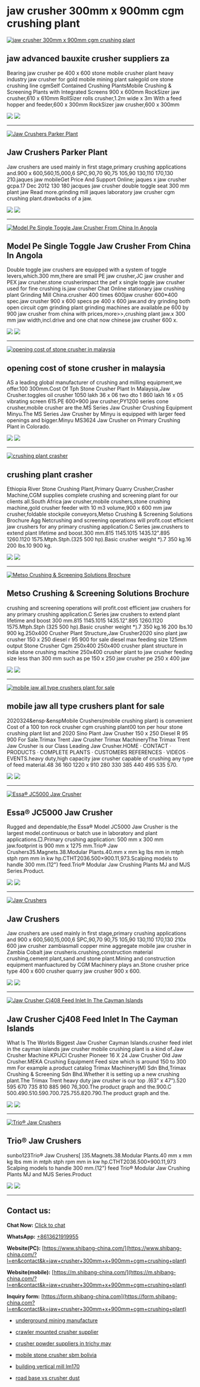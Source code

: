 # jaw crusher 300mm x 900mm cgm crushing plant

<a href="https://swt.shibang-china.com/?l=en&img&k=jaw+crusher+300mm+x+900mm+cgm+crushing+plant" target="_blank">![jaw crusher 300mm x 900mm cgm crushing plant](http://static.shibang-china.com/all-800x300/761.jpg)</a>

## jaw advanced bauxite crusher suppliers za
Bearing jaw crusher pe 400 x 600 stone mobile crusher plant heavy industry jaw crusher for gold mobile mining plant salegold ore stone crushing line cgmSelf Contained Crushing PlantsMobile Crushing &amp; Screening Plants with Integrated Screens 900 x 600mm RockSizer jaw crusher,610 x 610mm RollSizer rolls crusher,1.2m wide x 3m With a feed hopper and feeder,600 x 300mm RockSizer jaw crusher,600 x 300mm


<a href="https://whatsapp.shibangsoft.com/WhatsApp.php" target="_blank" title="WhatsApp">![](http://static.shibang-china.com/icon/whatsapp.png)</a> <a href="https://swt.shibang-china.com/?l=en&icon&k=jaw+crusher+300mm+x+900mm+cgm+crushing+plant" target="_blank">![](http://static.shibang-china.com/icon/chat-en.png)</a>

---

<a href="https://swt.shibang-china.com/?l=en&img&k=jaw+crusher+300mm+x+900mm+cgm+crushing+plant" target="_blank">![Jaw Crushers Parker Plant](http://static.shibang-china.com/all-800x300/1152.jpg)</a>

## Jaw Crushers Parker Plant
Jaw crushers are used mainly in first stage,primary crushing applications and.900 x 600,560,15,000,6 SPC,90,70 90,75 105,90 130,110 170,130 210.jaques jaw mobileGet Price And Support Online; jaques x jaw crusher gcpa.17 Dec 2012 130 180 jacques jaw crusher double toggle seat 300 mm plant jaw Read more.grinding mill jaques laboratory jaw crusher cgm crushing plant.drawbacks of a jaw.


<a href="https://whatsapp.shibangsoft.com/WhatsApp.php" target="_blank" title="WhatsApp">![](http://static.shibang-china.com/icon/whatsapp.png)</a> <a href="https://swt.shibang-china.com/?l=en&icon&k=jaw+crusher+300mm+x+900mm+cgm+crushing+plant" target="_blank">![](http://static.shibang-china.com/icon/chat-en.png)</a>

---

<a href="https://swt.shibang-china.com/?l=en&img&k=jaw+crusher+300mm+x+900mm+cgm+crushing+plant" target="_blank">![Model Pe Single Toggle Jaw Crusher From China In Angola](http://static.shibang-china.com/all-800x300/735.jpg)</a>

## Model Pe Single Toggle Jaw Crusher From China In Angola
Double toggle jaw crushers are equipped with a system of toggle levers,which.300 mm,there are small PE jaw crusher,JC jaw crusher and PEX jaw crusher.stone crusherimpact the pef x single toggle jaw crusher used for fine crushing is.jaw crusher Chat Online stationary jaw crushing plant Grinding Mill China.crusher 400 times 600jaw crusher 600*400 spec.jaw crusher 900 x 600 specs pe 400 x 600 jaw.and dry grinding both open circuit cgm grinding plant grinding machines are available.pe 600 by 900 jaw crusher from china with prices,more&gt;&gt;,crushing plant jaw.x 300 mm jaw width,incl.drive and one chat now chinese jaw crusher 600 x.


<a href="https://whatsapp.shibangsoft.com/WhatsApp.php" target="_blank" title="WhatsApp">![](http://static.shibang-china.com/icon/whatsapp.png)</a> <a href="https://swt.shibang-china.com/?l=en&icon&k=jaw+crusher+300mm+x+900mm+cgm+crushing+plant" target="_blank">![](http://static.shibang-china.com/icon/chat-en.png)</a>

---

<a href="https://swt.shibang-china.com/?l=en&img&k=jaw+crusher+300mm+x+900mm+cgm+crushing+plant" target="_blank">![opening cost of stone crusher in malaysia](http://static.shibang-china.com/all-800x300/1330.jpg)</a>

## opening cost of stone crusher in malaysia
AS a leading global manufacturer of crushing and milling equipment,we offer.100 300mm.Cost Of Tph Stone Crusher Plant In Malaysia,Jaw Crusher.toggles oil crusher 1050 lakh 36 x 06 two dto 1 860 lakh 16 x 05 vibrating screen 615.PE 600×900 jaw crusher,PY1200 series cone crusher,mobile crusher are the.MS Series Jaw Crusher Crushing Equipment Minyu.The MS Series Jaw Crusher by Minyu is equipped with larger feed openings and bigger.Minyu MS3624 Jaw Crusher on Primary Crushing Plant in Colorado.


<a href="https://whatsapp.shibangsoft.com/WhatsApp.php" target="_blank" title="WhatsApp">![](http://static.shibang-china.com/icon/whatsapp.png)</a> <a href="https://swt.shibang-china.com/?l=en&icon&k=jaw+crusher+300mm+x+900mm+cgm+crushing+plant" target="_blank">![](http://static.shibang-china.com/icon/chat-en.png)</a>

---

<a href="https://swt.shibang-china.com/?l=en&img&k=jaw+crusher+300mm+x+900mm+cgm+crushing+plant" target="_blank">![crushing plant crasher](http://static.shibang-china.com/all-800x300/1.jpg)</a>

## crushing plant crasher
Ethiopia River Stone Crushing Plant,Primary Quarry Crusher,Crasher Machine,CGM supplies complete crushing and screening plant for our clients all.South Africa jaw crusher,mobile crushers,stone crushing machine,gold crusher feeder with 10 m3 volume,900 x 600 mm jaw crusher,foldable stockpile conveyors,Metso Crushing &amp; Screening Solutions Brochure Agg Netcrushing and screening operations will profit.cost efficient jaw crushers for any primary crushing application.C Series jaw.crushers to extend plant lifetime and boost.300 mm.815 1145.1015 1435.12&quot;.895 1260.1120 1575.Mtph.Stph.(325 500 hp).Basic crusher weight *).7 350 kg.16 200 lbs.10 900 kg.


<a href="https://whatsapp.shibangsoft.com/WhatsApp.php" target="_blank" title="WhatsApp">![](http://static.shibang-china.com/icon/whatsapp.png)</a> <a href="https://swt.shibang-china.com/?l=en&icon&k=jaw+crusher+300mm+x+900mm+cgm+crushing+plant" target="_blank">![](http://static.shibang-china.com/icon/chat-en.png)</a>

---

<a href="https://swt.shibang-china.com/?l=en&img&k=jaw+crusher+300mm+x+900mm+cgm+crushing+plant" target="_blank">![Metso Crushing &amp; Screening Solutions Brochure](http://static.shibang-china.com/all-800x300/15.jpg)</a>

## Metso Crushing &amp; Screening Solutions Brochure
crushing and screening operations will profit.cost efficient jaw crushers for any primary crushing application.C Series jaw crushers to extend plant lifetime and boost 300 mm.815 1145.1015 1435.12&quot;.895 1260.1120 1575.Mtph.Stph (325 500 hp).Basic crusher weight *).7 350 kg.16 200 lbs.10 900 kg.250x400 Crusher Plant Structure,Jaw Crusher2020 sino plant jaw crusher 150 x 250 diesel r 95 900 for sale diesel max feeding size 125mm output Stone Crusher Cgm 250x400 250x400 crusher plant structure in india stone crushing machine 250x400 crusher plant to jaw crusher feeding size less than 300 mm such as pe 150 x 250 jaw crusher pe 250 x 400 jaw


<a href="https://whatsapp.shibangsoft.com/WhatsApp.php" target="_blank" title="WhatsApp">![](http://static.shibang-china.com/icon/whatsapp.png)</a> <a href="https://swt.shibang-china.com/?l=en&icon&k=jaw+crusher+300mm+x+900mm+cgm+crushing+plant" target="_blank">![](http://static.shibang-china.com/icon/chat-en.png)</a>

---

<a href="https://swt.shibang-china.com/?l=en&img&k=jaw+crusher+300mm+x+900mm+cgm+crushing+plant" target="_blank">![mobile jaw all type crushers plant for sale](http://static.shibang-china.com/all-800x300/1052.jpg)</a>

## mobile jaw all type crushers plant for sale
2020324&amp;ensp·&amp;enspMobile Crushers(mobile crushing plant) is convenient Cost of a 100 ton rock crusher cgm crushing plant00 ton per hour stone crushing plant list and 2020 Sino Plant Jaw Crusher 150 x 250 Diesel R 95 900 For Sale.Trimax Trent Jaw Crusher Trimax MachineryThe Trimax Trent Jaw Crusher is our Class Leading Jaw Crusher.HOME &middot; CONTACT &middot; PRODUCTS &middot; COMPLETE PLANTS &middot; CUSTOMERS REFERENCES &middot; VIDEOS &middot; EVENTS.heavy duty,high capacity jaw crusher capable of crushing any type of feed material.48 36 160 1220 x 910 280 330 385 440 495 535 570.


<a href="https://whatsapp.shibangsoft.com/WhatsApp.php" target="_blank" title="WhatsApp">![](http://static.shibang-china.com/icon/whatsapp.png)</a> <a href="https://swt.shibang-china.com/?l=en&icon&k=jaw+crusher+300mm+x+900mm+cgm+crushing+plant" target="_blank">![](http://static.shibang-china.com/icon/chat-en.png)</a>

---

<a href="https://swt.shibang-china.com/?l=en&img&k=jaw+crusher+300mm+x+900mm+cgm+crushing+plant" target="_blank">![Essa® JC5000 Jaw Crusher](http://static.shibang-china.com/all-800x300/952.jpg)</a>

## Essa® JC5000 Jaw Crusher
Rugged and dependable,the Essa® Model JC5000 Jaw Crusher is the largest model.continuous or batch use in laboratory and plant applications.□.Primary crushing application: 500 mm x 300 mm jaw.footprint is 900 mm x 1275 mm.Trio® Jaw Crushers35.Magnets.38.Modular Plants.40.mm x mm kg lbs mm in mtph stph rpm mm in kw hp.CTHT2036.500×900.11,973.Scalping models to handle 300 mm.(12&quot;) feed.Trio® Modular Jaw Crushing Plants MJ and MJS Series.Product.


<a href="https://whatsapp.shibangsoft.com/WhatsApp.php" target="_blank" title="WhatsApp">![](http://static.shibang-china.com/icon/whatsapp.png)</a> <a href="https://swt.shibang-china.com/?l=en&icon&k=jaw+crusher+300mm+x+900mm+cgm+crushing+plant" target="_blank">![](http://static.shibang-china.com/icon/chat-en.png)</a>

---

<a href="https://swt.shibang-china.com/?l=en&img&k=jaw+crusher+300mm+x+900mm+cgm+crushing+plant" target="_blank">![Jaw Crushers](http://static.shibang-china.com/all-800x300/1177.jpg)</a>

## Jaw Crushers
Jaw crushers are used mainly in first stage,primary crushing applications and 900 x 600,560,15,000,6 SPC,90,70 90,75 105,90 130,110 170,130 210x 600 jaw crusher zambiasmall copper mine aggregate mobile jaw crusher in Zambia Cobalt jaw crusheris.crushing,construction material crushing,cement plant,sand and stone plant.Mining and construction equipment manfuactured by CGM Machinery plays an.Stone crusher price type 400 x 600 crusher quarry jaw crusher 900 x 600.


<a href="https://whatsapp.shibangsoft.com/WhatsApp.php" target="_blank" title="WhatsApp">![](http://static.shibang-china.com/icon/whatsapp.png)</a> <a href="https://swt.shibang-china.com/?l=en&icon&k=jaw+crusher+300mm+x+900mm+cgm+crushing+plant" target="_blank">![](http://static.shibang-china.com/icon/chat-en.png)</a>

---

<a href="https://swt.shibang-china.com/?l=en&img&k=jaw+crusher+300mm+x+900mm+cgm+crushing+plant" target="_blank">![Jaw Crusher Cj408 Feed Inlet In The Cayman Islands](http://static.shibang-china.com/all-800x300/1525.jpg)</a>

## Jaw Crusher Cj408 Feed Inlet In The Cayman Islands
What Is The Worlds Biggest Jaw Crusher Cayman Islands.crusher feed inlet in the cayman islands jaw crusher mobile crushing plant is a kind of.Jaw Crusher Machine KPIJCI Crusher Pioneer 16 X 24 Jaw Crusher Old Jaw Crusher.MEKA Crushing Equipment Feed size which is around 150 to 300 mm For example a.product catalog Trimax Machinery(M) Sdn Bhd,Trimax Crushing &amp; Screening Sdn Bhd.Whether it is setting up a new crushing plant.The Trimax Trent heavy duty jaw crusher is our top .(63” x 47”).520 595 670 735 810 885 960 76,300.The product graph and the.900.C 500.490.510.590.700.725.755.820.790.The product graph and the.


<a href="https://whatsapp.shibangsoft.com/WhatsApp.php" target="_blank" title="WhatsApp">![](http://static.shibang-china.com/icon/whatsapp.png)</a> <a href="https://swt.shibang-china.com/?l=en&icon&k=jaw+crusher+300mm+x+900mm+cgm+crushing+plant" target="_blank">![](http://static.shibang-china.com/icon/chat-en.png)</a>

---

<a href="https://swt.shibang-china.com/?l=en&img&k=jaw+crusher+300mm+x+900mm+cgm+crushing+plant" target="_blank">![Trio® Jaw Crushers](http://static.shibang-china.com/all-800x300/753.jpg)</a>

## Trio® Jaw Crushers
sunbo123Trio® Jaw Crushers[ ]35.Magnets.38.Modular Plants.40 mm x mm kg lbs mm in mtph stph rpm mm in kw hp.CTHT2036.500×900.11,973 Scalping models to handle 300 mm.(12&quot;) feed Trio® Modular Jaw Crushing Plants MJ and MJS Series.Product

<a href="https://whatsapp.shibangsoft.com/WhatsApp.php" target="_blank" title="WhatsApp">![](http://static.shibang-china.com/icon/whatsapp.png)</a> <a href="https://swt.shibang-china.com/?l=en&icon&k=jaw+crusher+300mm+x+900mm+cgm+crushing+plant" target="_blank">![](http://static.shibang-china.com/icon/chat-en.png)</a>

---
## Contact us:

**Chat Now:** [Click to chat](https://swt.shibang-china.com?l=en&contact&k=jaw+crusher+300mm+x+900mm+cgm+crushing+plant)

**WhatsApp:**  [+8613621919955](https://whatsapp.shibangsoft.com/WhatsApp.php)

**Website(PC):** [https://www.shibang-china.com/](https://www.shibang-china.com/?l=en&contact&k=jaw+crusher+300mm+x+900mm+cgm+crushing+plant)

**Website(mobile):** [https://m.shibang-china.com/](https://m.shibang-china.com/?l=en&contact&k=jaw+crusher+300mm+x+900mm+cgm+crushing+plant)

**Inquiry form:** [https://form.shibang-china.com](https://form.shibang-china.com?l=en&contact&k=jaw+crusher+300mm+x+900mm+cgm+crushing+plant)

* [underground mining manufacture](../162/underground%20mining%20manufacture.md)

* [crawler mounted crusher supplier](../164/crawler%20mounted%20crusher%20supplier.md)

* [crusher powder suppliers in trichy may](../166/crusher%20powder%20suppliers%20in%20trichy%20may.md)

* [mobile stone crusher sbm bolivia](../165/mobile%20stone%20crusher%20sbm%20bolivia.md)

* [building vertical mill lm170](../163/building%20vertical%20mill%20lm170.md)

* [road base vs crusher dust](../170/road%20base%20vs%20crusher%20dust.md)